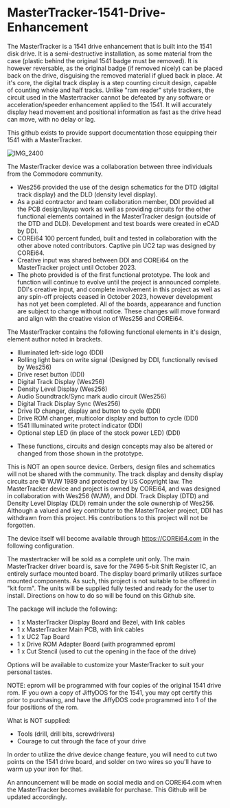 # MasterTracker-1541-Drive-Enhancement

The MasterTracker is a 1541 drive enhancement that is built into the 1541 disk drive.  It is a semi-destructive installation, as some material from the case (plastic behind the original 1541 badge must be removed).  It is however reversable, as the original badge (if removed nicely) can be placed back on the drive, disguising the removed material if glued back in place.  At it's core, the digital track display is a step counting circuit design, capable of counting whole and half tracks.  Unlike "ram reader" style trackers, the circuit used in the Mastertracker cannot be defeated by any software or acceleration/speeder enhancement applied to the 1541.  It will accurately display head movement and positional information as fast as the drive head can move, with no delay or lag.

This github exists to provide support documentation those equipping their 1541 with a MasterTracker.

![IMG_2400](https://github.com/COREi64/MasterTracker-1541-Drive-Enhancement/assets/37495485/f1bec15d-2ff6-4713-a599-a5400386d66e)

The MasterTracker device was a collaboration between three individuals from the Commodore community.
- Wes256 provided the use of the design schematics for the DTD (digital track display) and the DLD (density level display).
- As a paid contractor and team collaboration member, DDI provided all the PCB design/layup work as well as providing circuits for the other functional elements contained in the MasterTracker design (outside of the DTD and DLD).  Development and test boards were created in eCAD by DDI.
- COREi64 100 percent funded, built and tested in collaboration with the other above noted contributors.  Captive pin UC2 tap was designed by COREi64.
- Creative input was shared between DDI and COREi64 on the MasterTracker project until October 2023.
- The photo provided is of the first functional prototype.  The look and function will continue to evolve until the project is announced complete.  DDI's creative input, and complete involvement in this project as well as any spin-off projects ceased in October 2023, however development has not yet been completed.  All of the boards, appearance and function are subject to change without notice.  These changes will move forward and align with the creative vision of Wes256 and COREi64. 

The MasterTracker contains the following functional elements in it's design, element author noted in brackets.
- Illuminated left-side logo (DDI)
- Rolling light bars on write signal (Designed by DDI, functionally revised by Wes256)
- Drive reset button (DDI)
- Digital Track Display (Wes256)
- Density Level Display (Wes256)
- Audio Soundtrack/Sync mark audio circuit (Wes256)
- Digital Track Display Sync (Wes256)
- Drive ID changer, display and button to cycle (DDI)
- Drive ROM changer, multicolor display and button to cycle (DDI)
- 1541 Illuminated write protect indicator (DDI)
- Optional step LED (in place of the stock power LED) (DDI)

* These functions, circuits and design concepts may also be altered or changed from those shown in the prototype.

This is NOT an open source device.  Gerbers, design files and schematics will not be shared with the community.  The track display and density display circuits are © WJW 1989 and protected by US Copyright law.  The MasterTracker device and project is owned by COREi64, and was designed in collaboration with Wes256 (WJW), and DDI.  Track Display (DTD) and Density Level Display (DLD) remain under the sole ownership of Wes256.  Although a valued and key contributor to the MasterTracker project, DDI has withdrawn from this project.  His contributions to this project will not be forgotten.

The device itself will become available through https://COREi64.com in the following configuration.

The mastertracker will be sold as a complete unit only.  The main MasterTracker driver board is, save for the 7496 5-bit Shift Register IC, an entirely surface mounted board.  The display board primarily utilizes surface mounted components.  As such, this project is not suitable to be offered in "kit form".  The units will be supplied fully tested and ready for the user to install.  Directions on how to do so will be found on this Github site.

The package will include the following:

- 1 x MasterTracker Display Board and Bezel, with link cables
- 1 x MasterTracker Main PCB, with link cables
- 1 x UC2 Tap Board
- 1 x Drive ROM Adapter Board (with programmed eprom)
- 1 x Cut Stencil (used to cut the opening in the face of the drive)

Options will be available to customize your MasterTracker to suit your personal tastes.

NOTE: eprom will be programmed with four copies of the original 1541 drive rom.  IF you own a copy of JiffyDOS for the 1541, you may opt certify this prior to purchasing, and have the JiffyDOS code programmed into 1 of the four positions of the rom.
  
What is NOT supplied:

- Tools (drill, drill bits, screwdrivers)
- Courage to cut through the face of your drive

In order to utilize the drive device change feature, you will need to cut two points on the 1541 drive board, and solder on two wires so you'll have to warm up your iron for that.

An announcement will be made on social media and on COREi64.com when the MasterTracker becomes available for purchase. This Github will be updated accordingly.
